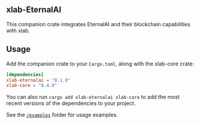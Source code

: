 ## xlab-EternalAI
This companion crate integrates EternalAI and their blockchain capabilities with xlab.

## Usage

Add the companion crate to your `Cargo.toml`, along with the xlab-core crate:

```toml
[dependencies]
xlab-eternalai = "0.1.0"
xlab-core = "0.4.0"
```

You can also run `cargo add xlab-eternalai xlab-core` to add the most recent versions of the dependencies to your project.

See the [`/examples`](./examples) folder for usage examples.
